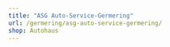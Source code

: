 ```yaml
---
title: "ASG Auto-Service-Germering"
url: /germering/asg-auto-service-germering/
shop: Autohaus
---
```

